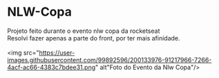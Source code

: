 # NLW-Copa
Projeto feito durante o evento nlw copa da rocketseat <br>
Resolvi fazer apenas a parte do front, por ter mais afinidade. <br> <br>
<img src="https://user-images.githubusercontent.com/99892596/200133976-91217966-7266-4acf-ac66-4383c7bdee31.png" alt"Foto do Evento da Nlw Copa"/>
